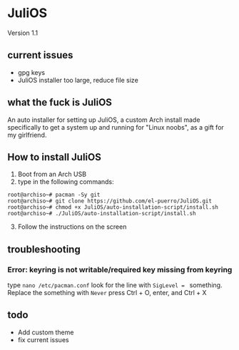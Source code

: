 # JuliOS

Version 1.1

## current issues
* gpg keys
* JuliOS installer too large, reduce file size

## what the fuck is JuliOS

An auto installer for setting up JuliOS, a custom Arch install made specifically to 
get a system up and running for "Linux noobs", as a gift for my girlfriend. 

## How to install JuliOS

1. Boot from an Arch USB
2. type in the following commands: 
  ```console
  root@archiso~# pacman -Sy git
  root@archiso~# git clone https://github.com/el-puerro/JuliOS.git
  root@archiso~# chmod +x JuliOS/auto-installation-script/install.sh
  root@archiso~# ./JuliOS/auto-installation-script/install.sh
  ``` 
3. Follow the instructions on the screen


## troubleshooting

### Error: keyring is not writable/required key missing from keyring

type `nano /etc/pacman.conf`
look for the line with `SigLevel = ` something. Replace the something with `Never`
press Ctrl + O, enter, and Ctrl + X

## todo
- Add custom theme
- fix current issues
